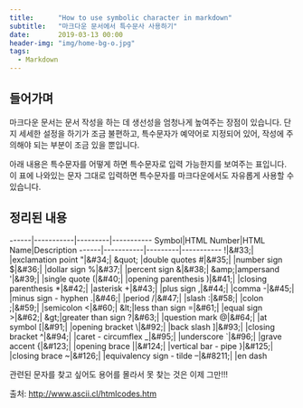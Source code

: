 ```yaml
---
title:      "How to use symbolic character in markdown"
subtitle:   "마크다운 문서에서 특수문사 사용하기"
date:       2019-03-13 00:00 
header-img: "img/home-bg-o.jpg"
tags:
  - Markdown
---
```


## 들어가며

마크다운 문서는 문서 작성을 하는 데 생선성을 엄청나게 높여주는 장점이 있습니다. 단지 세세한 설정을 하기가 조금 불편하고, 특수문자가 예약어로 지정되어 있어, 작성에 주의해야 되는 부분이 조금 있을 뿐입니다. 

아래 내용은 특수문자를 어떻게 하면 특수문자로 입력 가능한지를 보여주는 표입니다. 이 표에 나와있는 문자 그대로 입력하면 특수문자를 마크다운에서도 자유롭게 사용할 수 있습니다. 

## 정리된 내용

------|-----------|---------|-----------
Symbol|HTML Number|HTML Name|Description
------|-----------|---------|-----------
&#33;|&\#33;|		|exclamation point
&#34;|&\#34;|	&quot\;	|double quotes
&#35;|&\#35;|		|number sign
&#36;|&\#36;|		|dollar sign
&#37;|&\#37;|		|percent sign
&#38;|&\#38;|	&amp\;|ampersand
&#39;|&\#39;|		|single quote
&#40;|&\#40;|		|opening parenthesis
&#41;|&\#41;|		|closing parenthesis
&#42;|&\#42;|		|asterisk
&#43;|&\#43;|		|plus sign
&#44;|&\#44;|		|comma
&#45;|&\#45;|		|minus sign - hyphen
&#46;|&\#46;|		|period
&#47;|&\#47;|		|slash
&#58;|&\#58;|		|colon
&#59;|&\#59;|		|semicolon
&#60;|&\#60;|	&lt\;|less than sign
&#61;|&\#61;|		|equal sign 
&#62;|&\#62;|	&gt\;|greater than sign
&#63;|&\#63;|		|question mark
&#64;|&\#64;|		|at symbol
&#91;|&\#91;|		|opening bracket
&#92;|&\#92;|		|back slash
&#93;|&\#93;|		|closing bracket
&#94;|&\#94;|		|caret - circumflex
&#95;|&\#95;|		|underscore
&#96;|&\#96;|		|grave accent
&#123;|&\#123;|		|opening brace
&#124;|&\#124;|		|vertical bar - pipe
&#125;|&\#125;|		|closing brace
&#126;|&\#126;|		|equivalency sign - tilde
&#8211;|&\#8211;|		|en dash

관련된 문자를 찾고 싶어도 용어를 몰라서 못 찾는 것은 이제 그만!!!

출처: http://www.ascii.cl/htmlcodes.htm

